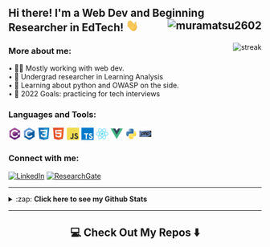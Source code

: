 <h2 align="left"> 
   Hi there! I'm a Web Dev and Beginning Researcher in EdTech! <img src="https://github.com/ABSphreak/ABSphreak/blob/master/gifs/Hi.gif" width="25px">
   <img align="right" vertical-align="center" src="https://komarev.com/ghpvc/?username=muramatsu2602" alt="muramatsu2602" />
</h2>

<img align="right" alt="streak" src="http://github-readme-streak-stats.herokuapp.com?user=Muramatsu2602&hide_border=true"/>


### More about me:

•  👨‍💻 Mostly working with web dev. <br>
•  🔬 Undergrad researcher in Learning Analysis<br>
•  🌱 Learning about python and OWASP on the side. <br>
•  🥅 2022 Goals: practicing for tech interviews

### Languages and Tools:

<p align="left">
<img src="https://raw.githubusercontent.com/devicons/devicon/master/icons/csharp/csharp-original.svg" alt="csharp" width="25" height="25"/>
<img src="https://raw.githubusercontent.com/devicons/devicon/master/icons/c/c-original.svg" alt="c" width="25" height="25"/>

<img src="https://raw.githubusercontent.com/devicons/devicon/master/icons/css3/css3-original.svg" alt="css3"  width="25" height="25"/>
<img src="https://raw.githubusercontent.com/devicons/devicon/master/icons/html5/html5-original.svg" alt="html5"  width="25" height="25"/>
 <img src="https://raw.githubusercontent.com/devicons/devicon/master/icons/javascript/javascript-original.svg" alt="javascript" width="25" height="25"/>
<img src="https://raw.githubusercontent.com/devicons/devicon/master/icons/typescript/typescript-original.svg" alt="typescript" width="25" height="25"/>
<img src="https://raw.githubusercontent.com/devicons/devicon/master/icons/react/react-original.svg" alt="react" width="25" height="25"/>
<img src="https://github.com/devicons/devicon/blob/master/icons/vuejs/vuejs-original.svg" alt="vue" width="25" height="25"/>
<img src="https://github.com/devicons/devicon/blob/master/icons/python/python-original.svg" alt="vue" width="25" height="25"/>
<img src="https://github.com/devicons/devicon/blob/master/icons/php/php-original.svg" alt="php" width="25" height="25"/>


</p>

### Connect with me:

<!-- [![Line](https://img.shields.io/badge/Line-00C300?style=for-the-badge&logo=line&logoColor=white)](https://line.me/R/home/public/profile?id=muramatsu2602) -->
[![LinkedIn](https://img.shields.io/badge/linkedin-%230077B5.svg?style=for-the-badge&logo=linkedin&logoColor=white)](https://www.linkedin.com/in/muramatsu-pedro/)
[![ResearchGate](https://img.shields.io/badge/ResearchGate-00CCBB?style=for-the-badge&logo=ResearchGate&logoColor=white)](https://www.researchgate.net/profile/Pedro-Kenzo-Muramatsu-Carmo)

 <hr>
 <details>
   <summary>:zap: <strong> Click here to see my Github Stats</strong> </summary>
   <img align="left" alt="Muramatsu2602's Github Stats" src="https://github-readme-stats.vercel.app/api?username=Muramatsu2602&show_icons=true&hide_border=true" />
   <img align="right" alt="favourite langs" src="https://github-readme-stats.vercel.app/api/top-langs/?username=Muramatsu2602&language=compact&hide_border=true" />

   
</details>

<hr>

<h2  align="center">💻 Check Out My Repos ⬇️ </h2>
